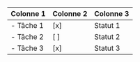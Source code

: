 <!-- <table>
  <tr>
    <th>Colonne 1</th>
    <th>Colonne 2</th>
    <th>Colonne 3</th>
  </tr>
  <tr>
    <td>- Tâche 1</td>
    <td style="text-align: center;"><input type="checkbox" checked></td>
    <td>Statut 1</td>
  </tr>
  <tr>
    <td>- Tâche 2</td>
    <td style="text-align: center;"><input type="checkbox" checked></td>
    <td>Statut 2</td>
  </tr>
  <tr>
    <td>- Tâche 3</td>
    <td style="text-align: center;"><input type="checkbox" checked></td>
    <td>Statut 3</td>
  </tr>
</table> -->
| Colonne 1       | Colonne 2       | Colonne 3       |
|------------------|-----------------|-----------------|
| - Tâche 1       | [x]             | Statut 1        |
| - Tâche 2       | [ ]             | Statut 2        |
| - Tâche 3       | [x]             | Statut 3        |